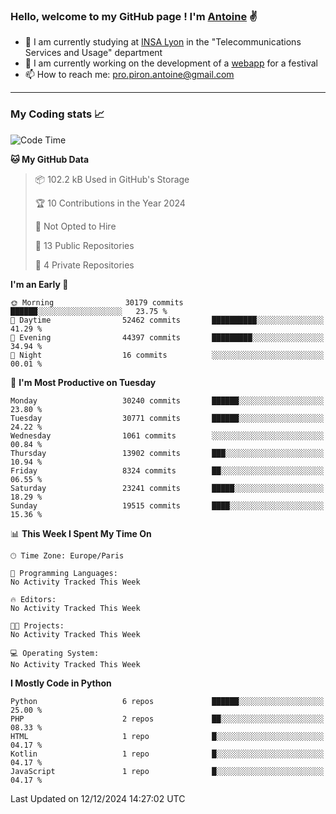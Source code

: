### Hello, welcome to my GitHub page ! I'm [Antoine](https://github.com/AntoinePiron) ✌️

- 🌱 I am currently studying at [INSA Lyon](https://www.insa-lyon.fr) in the "Telecommunications Services and Usage" department
- 🔭 I am currently working on the development of a [webapp](https://github.com/24HeuresINSA/Overbookd) for a festival
- 📫 How to reach me: [pro.piron.antoine@gmail.com](mailto:pro.piron.antoine@gmail.com)

---

### My Coding stats 📈
<!--START_SECTION:waka-->
![Code Time](http://img.shields.io/badge/Code%20Time-214%20hrs%209%20mins-blue)

**🐱 My GitHub Data** 

> 📦 102.2 kB Used in GitHub's Storage 
 > 
> 🏆 10 Contributions in the Year 2024
 > 
> 🚫 Not Opted to Hire
 > 
> 📜 13 Public Repositories 
 > 
> 🔑 4 Private Repositories 
 > 
**I'm an Early 🐤** 

```text
🌞 Morning                30179 commits       ██████░░░░░░░░░░░░░░░░░░░   23.75 % 
🌆 Daytime                52462 commits       ██████████░░░░░░░░░░░░░░░   41.29 % 
🌃 Evening                44397 commits       █████████░░░░░░░░░░░░░░░░   34.94 % 
🌙 Night                  16 commits          ░░░░░░░░░░░░░░░░░░░░░░░░░   00.01 % 
```
📅 **I'm Most Productive on Tuesday** 

```text
Monday                   30240 commits       ██████░░░░░░░░░░░░░░░░░░░   23.80 % 
Tuesday                  30771 commits       ██████░░░░░░░░░░░░░░░░░░░   24.22 % 
Wednesday                1061 commits        ░░░░░░░░░░░░░░░░░░░░░░░░░   00.84 % 
Thursday                 13902 commits       ███░░░░░░░░░░░░░░░░░░░░░░   10.94 % 
Friday                   8324 commits        ██░░░░░░░░░░░░░░░░░░░░░░░   06.55 % 
Saturday                 23241 commits       █████░░░░░░░░░░░░░░░░░░░░   18.29 % 
Sunday                   19515 commits       ████░░░░░░░░░░░░░░░░░░░░░   15.36 % 
```


📊 **This Week I Spent My Time On** 

```text
🕑︎ Time Zone: Europe/Paris

💬 Programming Languages: 
No Activity Tracked This Week

🔥 Editors: 
No Activity Tracked This Week

🐱‍💻 Projects: 
No Activity Tracked This Week

💻 Operating System: 
No Activity Tracked This Week
```

**I Mostly Code in Python** 

```text
Python                   6 repos             ██████░░░░░░░░░░░░░░░░░░░   25.00 % 
PHP                      2 repos             ██░░░░░░░░░░░░░░░░░░░░░░░   08.33 % 
HTML                     1 repo              █░░░░░░░░░░░░░░░░░░░░░░░░   04.17 % 
Kotlin                   1 repo              █░░░░░░░░░░░░░░░░░░░░░░░░   04.17 % 
JavaScript               1 repo              █░░░░░░░░░░░░░░░░░░░░░░░░   04.17 % 
```




 Last Updated on 12/12/2024 14:27:02 UTC
<!--END_SECTION:waka-->
